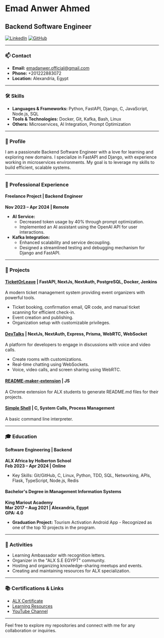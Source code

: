 # Emad Anwer Ahmed

## Backend Software Engineer

[![LinkedIn](https://img.shields.io/badge/LinkedIn-EmadAnwer-blue)](https://www.linkedin.com/in/emadanwer/)
[![GitHub](https://img.shields.io/badge/GitHub-EmadAnwer-lightgrey)](https://github.com/EmadAnwer)

---

### 📫 Contact

- **Email:** [emadanwer.official@gmail.com](mailto:emadanwer.official@gmail.com)
- **Phone:** +201222883072
- **Location:** Alexandria, Egypt

---

### 🛠 Skills

- **Languages & Frameworks:** Python, FastAPI, Django, C, JavaScript, Node.js, SQL
- **Tools & Technologies:** Docker, Git, Kafka, Bash, Linux
- **Others:** Microservices, AI Integration, Prompt Optimization

---

### 📝 Profile

I am a passionate Backend Software Engineer with a love for learning and exploring new domains. I specialize in FastAPI and Django, with experience working in microservices environments. My goal is to leverage my skills to build efficient, scalable systems.

---

### 💼 Professional Experience

#### Freelance Project | Backend Engineer
**Nov 2023 – Apr 2024 | Remote**

- **AI Service:**
  - Decreased token usage by 40% through prompt optimization.
  - Implemented an AI assistant using the OpenAI API for user interactions.
- **Kafka Integration:**
  - Enhanced scalability and service decoupling.
  - Designed a streamlined testing and debugging mechanism for Django and FastAPI.

---

### 🔧 Projects

#### [TicketOrLeave](https://github.com/TicketOrLeave) | FastAPI, NextJs, NextAuth, PostgreSQL, Docker, Jenkins
A modern ticket management system providing event organizers with powerful tools.

- Ticket booking, confirmation email, QR code, and manual ticket scanning for efficient check-in.
- Event creation and publishing.
- Organization setup with customizable privileges.

#### [DevTalks](https://github.com/orgs/DEV-TALKS-Labs/repositories) | NextJs, NextAuth, Express, Prisma, WebRTC, WebSocket
A platform for developers to engage in discussions with voice and video calls.

- Create rooms with customizations.
- Real-time chatting using WebSockets.
- Voice, video calls, and screen sharing using WebRTC.

#### [README-maker-extension](https://github.com/TutTrue/README-maker-extention) | JS
A Chrome extension for ALX students to generate README.md files for their projects.

#### [Simple Shell](https://github.com/EmadAnwer/simple_shell) | C, System Calls, Process Management
A basic command line interpreter.

---

### 🎓 Education

#### Software Engineering | Backend
**ALX Africa by Holberton School**  
**Feb 2023 – Apr 2024 | Online**

- Key Skills: Git/GitHub, C, Linux, Python, TDD, SQL, Networking, APIs, Flask, TypeScript, Node.js, Redis

#### Bachelor's Degree in Management Information Systems
**King Mariout Academy**  
**Mar 2017 – Aug 2021 | Alexandria, Egypt**  
**GPA: 4.0**

- **Graduation Project:** Tourism Activation Android App - Recognized as one of the top 10 projects in the program.

---

### 🌟 Activities

- Learning Ambassador with recognition letters.
- Organizer in the "ALX S.E EGYPT" community.
- Hosting and organizing knowledge-sharing meetups and events.
- Creating and maintaining resources for ALX specialization.

---

### 📚 Certifications & Links

- [ALX Certificate](https://intranet.alxswe.com/certificates/P2Fny6f7BG)
- [Learning Resources](https://bit.ly/alx-feb-resources)
- [YouTube Channel](https://www.youtube.com/channel/UCD05fCjLnR4hkhHU-h5hpgg)

---

Feel free to explore my repositories and connect with me for any collaboration or inquiries.
